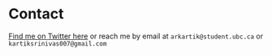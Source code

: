 # Contact

[Find me on Twitter here][twitter] or reach me by email at `arkartik@student.ubc.ca` or `kartiksrinivas007@gmail.com`

[twitter]: https://twitter.com/srinivas_kartik